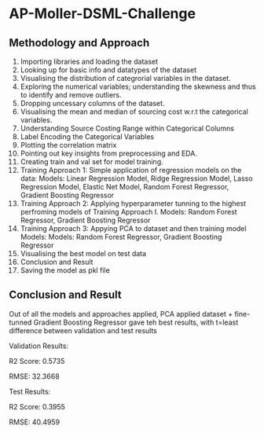 # AP-Moller-DSML-Challenge

## Methodology and Approach
1. Importing libraries and loading the dataset
2. Looking up for basic info and datatypes of the dataset
3. Visualising the distribution of categrorial variables in the dataset.
4. Exploring the numerical variables; understanding the skewness and thus to identify and remove outliers.
5. Dropping uncessary columns of the dataset.
6. Visualising the mean and median of sourcing cost w.r.t the categorical variables.
7. Understanding Source Costing Range within Categorical Columns
7. Label Encoding the Categorical Variables
8. Plotting the correlation matrix
9. Pointing out key insights from preprocessing and EDA.
10. Creating train and val set for model training.
11. Training Approach 1:
Simple application of regression models on the data:
Models: Linear Regression Model, Ridge Regression Model, Lasso Regression Model, Elastic Net Model, Random Forest Regressor, Gradient Boosting Regressor
12. Training Approach 2:
Applying hyperparameter tunning to the highest perfroming models of Training Approach I.
Models: Random Forest Regressor, Gradient Boosting Regressor
13. Training Approach 3:
Appying PCA to dataset and then training model
Models: Models: Random Forest Regressor, Gradient Boosting Regressor
14. Visualising the best model on test data
15. Conclusion and Result
16. Saving the model as pkl file

## Conclusion and Result
Out of all the models and approaches applied, PCA applied dataset + fine-tunned Gradient Boosting Regressor gave teh best results, with t=least difference between validation and test results

Validation Results:

R2 Score: 0.5735

RMSE: 32.3668

Test Results:

R2 Score: 0.3955

RMSE: 40.4959
